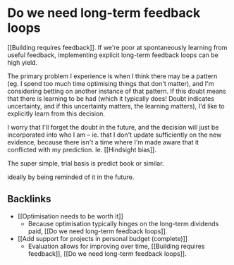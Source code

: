 # Do we need long-term feedback loops
[[Building requires feedback]]. If we're poor at spontaneously learning from useful feedback, implementing explicit long-term feedback loops can be high yield.

The primary problem I experience is when I think there may be a pattern (eg. I spend too much time optimising things that don't matter), and I'm considering betting on another instance of that pattern. If this doubt means that there is learning to be had (which it typically does! Doubt indicates uncertainty, and if this uncertainty matters, the learning matters), I'd like to explicitly learn from this decision. 

I worry that I'll forget the doubt in the future, and the decision will just be incorporated into who I am – ie. that I don't update sufficiently on the new evidence, because there isn't a time where I'm made aware that it conflicted with my prediction. Ie. [[Hindsight bias]].

The super simple, trial basis is predict book or similar.



ideally by being reminded of it in the future.



## Backlinks
* [[Optimisation needs to be worth it]]
	* Because optimisation typically hinges on the long-term dividends paid, [[Do we need long-term feedback loops]].
* [[Add support for projects in personal budget (complete)]]
	* Evaluation allows for improving over time, [[Building requires feedback]], [[Do we need long-term feedback loops]].

<!-- #service #Life -->

<!-- {BearID:7C8A9C30-CF7A-4B6C-8769-F9FEC5DB3595-15756-0000130C020AC4C9} -->
